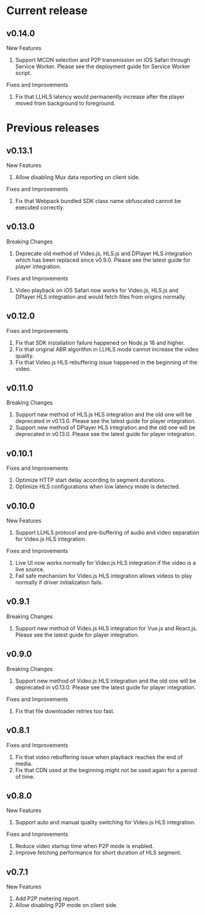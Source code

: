 # Current release

## v0.14.0

New Features

1. Support MCDN selection and P2P transmission on iOS Safari through Service Worker. Please see the deployment guide for Service Worker script.

Fixes and Improvements

1. Fix that LLHLS latency would permanently increase after the player moved from background to foreground.

# Previous releases

## v0.13.1

New Features

1. Allow disabling Mux data reporting on client side.

Fixes and Improvements

1. Fix that Webpack bundled SDK class name obfuscated cannot be executed correctly.

## v0.13.0

Breaking Changes

1. Deprecate old method of Video.js, HLS.js and DPlayer HLS integration which has been replaced since v0.9.0. Please see the latest guide for player integration.

Fixes and Improvements

1. Video playback on iOS Safari now works for Video.js, HLS.js and DPlayer HLS integration and would fetch files from origins normally.

## v0.12.0

Fixes and Improvements

1. Fix that SDK installation failure happened on Node.js 16 and higher.
2. Fix that original ABR algorithm in LLHLS mode cannot increase the video quality.
3. Fix that Video.js HLS rebuffering issue happened in the beginning of the video.

## v0.11.0

Breaking Changes

1. Support new method of HLS.js HLS integration and the old one will be deprecated in v0.13.0. Please see the latest guide for player integration.
2. Support new method of DPlayer HLS integration and the old one will be deprecated in v0.13.0. Please see the latest guide for player integration.

## v0.10.1

Fixes and Improvements

1. Optimize HTTP start delay according to segment durations.
2. Optimize HLS configurations when low latency mode is detected.

## v0.10.0

New Features

1. Support LLHLS protocol and pre-buffering of audio and video separation for Video.js HLS integration.

Fixes and Improvements

1. Live UI now works normally for Video.js HLS integration if the video is a live source.
2. Fail safe mechanism for Video.js HLS integration allows videos to play normally if driver initialization fails.

## v0.9.1

Breaking Changes

1. Support new method of Video.js HLS integration for Vue.js and React.js. Please see the latest guide for player integration.

## v0.9.0

Breaking Changes

1. Support new method of Video.js HLS integration and the old one will be deprecated in v0.13.0. Please see the latest guide for player integration.

Fixes and Improvements

1. Fix that file downloader retries too fast.

## v0.8.1

Fixes and Improvements

1. Fix that video rebuffering issue when playback reaches the end of media.
2. Fix that CDN used at the beginning might not be used again for a period of time.

## v0.8.0

New Features

1. Support auto and manual quality switching for Video.js HLS integration.

Fixes and Improvements

1. Reduce video startup time when P2P mode is enabled.
2. Improve fetching performance for short duration of HLS segment.

## v0.7.1

New Features

1. Add P2P metering report.
2. Allow disabling P2P mode on client side.
